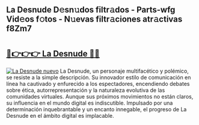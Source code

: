 ## La Desnude D𝚎sn𝚞dos filtr𝚊dos - Parts-wfg Vid𝚎os f𝚘tos - N𝚞evas filtr𝚊ciones atr𝚊ctivas f8Zm7

# <h2><a href="http://mb9bzx.tromn.icu/?c=La+Desnude">🔗👉👉👉 La Desnude 🔗🔗</a></h2>

[![La Desnude nuevo](https://i.imgur.com/pEAQMta.gif)](http://mb9bzx.tromn.icu/?c=La+Desnude)
La Desnude, un personaje multifacético y polémico, se resiste a la simple descripción. Su innovador estilo de comunicación en línea ha cautivado y enfurecido a los espectadores, encendiendo debates sobre ética, autorrepresentación y la naturaleza evolutiva de las comunidades virtuales. Aunque sus próximos movimientos no están claros, su influencia en el mundo digital es indiscutible. Impulsado por una determinación inquebrantable y un encanto innegable, el progreso de La Desnude en el ámbito digital es implacable.
